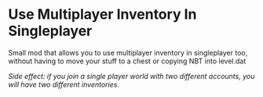 # Use Multiplayer Inventory In Singleplayer
Small mod that allows you to use multiplayer inventory in singleplayer too, 
without having to move your stuff to a chest or copying NBT into level.dat


*Side effect: if you join a single player world with two different accounts,
you will have two different inventories.*

